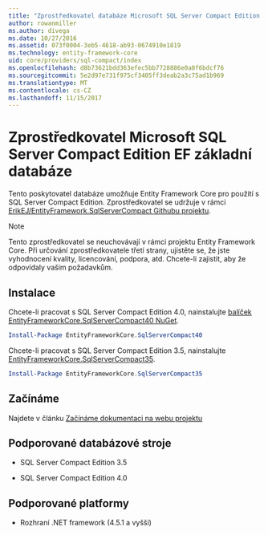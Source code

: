 ```yaml
---
title: "Zprostředkovatel databáze Microsoft SQL Server Compact Edition - EF jádra"
author: rowanmiller
ms.author: divega
ms.date: 10/27/2016
ms.assetid: 073f0004-3eb5-4618-ab93-0674910e1819
ms.technology: entity-framework-core
uid: core/providers/sql-compact/index
ms.openlocfilehash: d8b73621bdd363efec5bb7728886e0a0f6bdcf76
ms.sourcegitcommit: 5e2d97e731f975cf3405ff3deab2a3c75ad1b969
ms.translationtype: MT
ms.contentlocale: cs-CZ
ms.lasthandoff: 11/15/2017
---
```

# <a name="microsoft-sql-server-compact-edition-ef-core-database-provider"></a>Zprostředkovatel Microsoft SQL Server Compact Edition EF základní databáze

Tento poskytovatel databáze umožňuje Entity Framework Core pro použití s SQL Server Compact Edition. Zprostředkovatel se udržuje v rámci [ErikEJ/EntityFramework.SqlServerCompact Githubu projektu](https://github.com/ErikEJ/EntityFramework.SqlServerCompact).

> [!NOTE]  
> Tento zprostředkovatel se neuchovávají v rámci projektu Entity Framework Core. Při určování zprostředkovatele třetí strany, ujistěte se, že jste vyhodnocení kvality, licencování, podpora, atd. Chcete-li zajistit, aby že odpovídaly vašim požadavkům.

## <a name="install"></a>Instalace

Chcete-li pracovat s SQL Server Compact Edition 4.0, nainstalujte [balíček EntityFrameworkCore.SqlServerCompact40 NuGet](https://www.nuget.org/packages/EntityFrameworkCore.SqlServerCompact40).

``` powershell
Install-Package EntityFrameworkCore.SqlServerCompact40
```

Chcete-li pracovat s SQL Server Compact Edition 3.5, nainstalujte [EntityFrameworkCore.SqlServerCompact35](https://www.nuget.org/packages/EntityFrameworkCore.SqlServerCompact35).

``` powershell
Install-Package EntityFrameworkCore.SqlServerCompact35
```

## <a name="get-started"></a>Začínáme

Najdete v článku [Začínáme dokumentaci na webu projektu](https://github.com/ErikEJ/EntityFramework.SqlServerCompact/wiki/Using-EF-Core-with-SQL-Server-Compact-in-Traditional-.NET-Applications)

## <a name="supported-database-engines"></a>Podporované databázové stroje

* SQL Server Compact Edition 3.5

* SQL Server Compact Edition 4.0

## <a name="supported-platforms"></a>Podporované platformy

* Rozhraní .NET framework (4.5.1 a vyšší)
